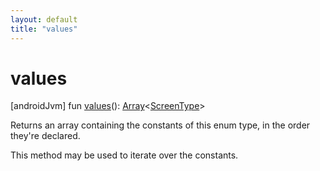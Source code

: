 ```yaml
---
layout: default
title: "values"
---
```


# values

[androidJvm]
fun [values](values.md)(): [Array](https://kotlinlang.org/api/core/kotlin-stdlib/kotlin/-array/index.html)<[ScreenType](index.md)>

Returns an array containing the constants of this enum type, in the order they're declared.

This method may be used to iterate over the constants.